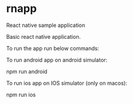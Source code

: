 # rnapp
React native sample application

Basic react native application.

To run the app run below commands:

To run android app on android simulator:

npm run android

To run ios app on IOS simulator (only on macos):

npm run ios
